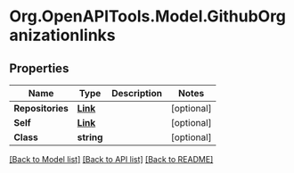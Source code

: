 
# Org.OpenAPITools.Model.GithubOrganizationlinks

## Properties

Name | Type | Description | Notes
------------ | ------------- | ------------- | -------------
**Repositories** | [**Link**](Link.md) |  | [optional] 
**Self** | [**Link**](Link.md) |  | [optional] 
**Class** | **string** |  | [optional] 

[[Back to Model list]](../README.md#documentation-for-models)
[[Back to API list]](../README.md#documentation-for-api-endpoints)
[[Back to README]](../README.md)

